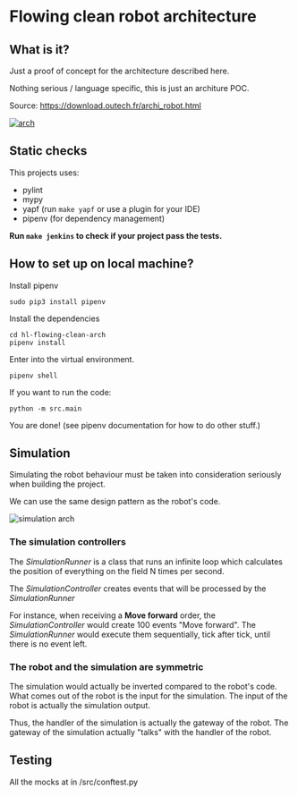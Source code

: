 # Flowing clean robot architecture

## What is it?

Just a proof of concept for the architecture described here.

Nothing serious / language specific, this is just an architure POC.

Source: https://download.outech.fr/archi_robot.html

[![arch](https://raw.githubusercontent.com/outech-robotic/hl-flowing-clean-arch/master/docs/img/archi_robot.png)](https://download.outech.fr/archi_robot.html)


## Static checks

This projects uses:
 * pylint
 * mypy
 * yapf (run `make yapf` or use a plugin for your IDE)
 * pipenv (for dependency management)

**Run `make jenkins` to check if your project pass the tests.**

## How to set up on local machine?

Install pipenv 
```shell
sudo pip3 install pipenv
```

Install the dependencies
```shell
cd hl-flowing-clean-arch
pipenv install 
```

Enter into the virtual environment.
```shell
pipenv shell
```

If you want to run the code:
```shell
python -m src.main
```


You are done! (see pipenv documentation for how to do other stuff.)


## Simulation

Simulating the robot behaviour must be taken into consideration seriously when building the project.

We can use the same design pattern as the robot's code. 

![simulation arch](https://raw.githubusercontent.com/outech-robotic/hl-flowing-clean-arch/master/docs/img/simulation.png)

### The simulation controllers

The *SimulationRunner* is a class that runs an infinite loop which calculates the position of everything on the field N times per second.

The *SimulationController* creates events that will be processed by the *SimulationRunner*

For instance, when receiving a **Move forward** order, the *SimulationController* would create 100 events "Move forward". The *SimulationRunner* would execute them sequentially, tick after tick, until there is no event left.

### The robot and the simulation are symmetric

The simulation would actually be inverted compared to the robot's code. What comes out of the robot is the input for the simulation. The input of the robot is actually the simulation output.

Thus, the handler of the simulation is actually the gateway of the robot. The gateway of the simulation actually "talks" with the handler of the robot.


## Testing

All the mocks at in /src/conftest.py
